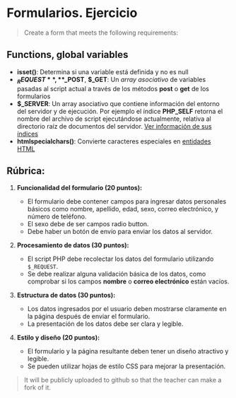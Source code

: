 # Formularios. Ejercicio

 > Create a form that meets the following requirements:

## Functions, global variables

- **isset()**: Determina si una variable está definida y no es null
- **$_REQUEST**, **$_POST**, **$_GET**: Un *array asociativo* de variables pasadas al script actual a través de los métodos **post** o **get** de los formularios
- **$_SERVER**: Un array asociativo que contiene información del entorno del servidor y de ejecución. Por ejemplo el índice **PHP_SELF** retorna el nombre del archivo de script ejecutándose actualmente, relativa al directorio raíz de documentos del servidor. [Ver información de sus índices](https://www.php.net/manual/es/reserved.variables.server.php)
- **htmlspecialchars()**: Convierte caracteres especiales en [entidades HTML](https://developer.mozilla.org/es/docs/Glossary/Entity)

## Rúbrica:

1. **Funcionalidad del formulario (20 puntos):**
   - El formulario debe contener campos para ingresar datos personales básicos como nombre, apellido, edad, sexo, correo electrónico, y número de teléfono.
   - El sexo debe de ser campos radio button.
   - Debe haber un botón de envío para enviar los datos al servidor.

2. **Procesamiento de datos (30 puntos):**
   - El script PHP debe recolectar los datos del formulario utilizando `$_REQUEST`.
   - Se debe realizar alguna validación básica de los datos, como comprobar si los campos **nombre** o **correo electrónico** están vacíos.

3. **Estructura de datos (30 puntos):**
   - Los datos ingresados por el usuario deben mostrarse claramente en la página después de enviar el formulario.
   - La presentación de los datos debe ser clara y legible.

4. **Estilo y diseño (20 puntos):**
   - El formulario y la página resultante deben tener un diseño atractivo y legible.
   - Se pueden utilizar hojas de estilo CSS para mejorar la presentación.


 > It will be publicly uploaded to github so that the teacher can make a fork of it.
